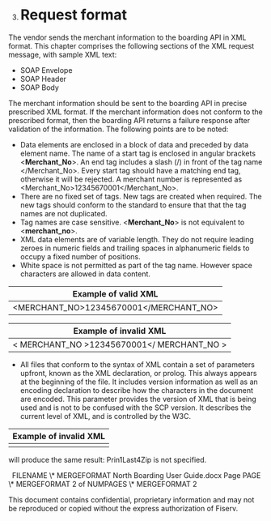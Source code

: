 ﻿
3. # **Request format**
The vendor sends the merchant information to the boarding API in XML format. This chapter comprises the following sections of the XML request message, with sample XML text:

- SOAP Envelope
- SOAP Header
- SOAP Body

The merchant information should be sent to the boarding API in precise prescribed XML format. If the merchant information does not conform to the prescribed format, then the boarding API returns a failure response after validation of the information. The following points are to be noted:

- Data elements are enclosed in a block of data and preceded by data element name. The name of a start tag is enclosed in angular brackets <**Merchant\_No**>. An end tag includes a slash (/) in front of the tag name </Merchant\_No>. Every start tag should have a matching end tag, otherwise it will be rejected. A merchant number is represented as <Merchant\_No>12345670001</Merchant\_No>.
- There are no fixed set of tags. New tags are created when required. The new tags should conform to the standard to ensure that that the tag names are not duplicated. 
- Tag names are case sensitive. <**Merchant\_No**> is not equivalent to <**merchant\_no**>.
- XML data elements are of variable length. They do not require leading zeroes in numeric fields and trailing spaces in alphanumeric fields to occupy a fixed number of positions.
- White space is not permitted as part of the tag name. However space characters are allowed in data content.  

|**Example of valid XML**|
| :-: |
|<MERCHANT\_NO>12345670001</MERCHANT\_NO>|


|**Example of invalid XML**|
| :-: |
|< MERCHANT\_NO >12345670001</ MERCHANT\_NO >|
- All files that conform to the syntax of XML contain a set of parameters upfront, known as the XML declaration, or prolog. This always appears at the beginning of the file. It includes version information as well as an encoding declaration to describe how the characters in the document are encoded. This parameter provides the version of XML that is being used and is not to be confused with the SCP version.  It describes the current level of XML, and is controlled by the W3C.


|**Example of invalid XML**|
| :-: |
|<?XML VERSION="1.0"?>|

will produce the same result: Prin1Last4Zip is not specified. 


` `FILENAME   \\* MERGEFORMAT North Boarding User Guide.docx		Page  PAGE   \\* MERGEFORMAT 2 of  NUMPAGES   \\* MERGEFORMAT 2

This document contains confidential, proprietary information and may not be reproduced or copied without the express authorization of Fiserv. 
